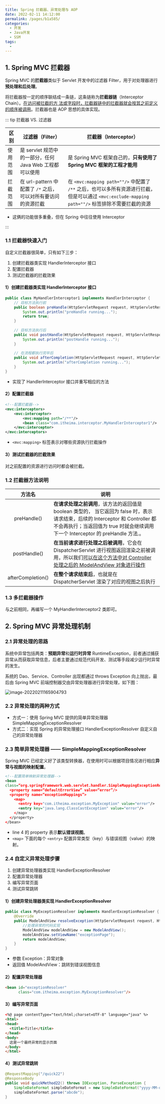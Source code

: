 ```yaml
---
title: Spring 拦截器、异常处理与 AOP
date: 2022-02-11 14:12:00
permalink: /pages/b1a585/
categories:
  - 开发
  - Java开发
  - SSM
tags:
  - 
---
```

## 1. Spring MVC 拦截器

Spring MVC 的**拦截器**类似于 Servlet 开发中的过滤器 Filter，用于对处理器进行**预处理和后处理**。

将拦截器按一定的顺序联结成一条链，这条链称为**拦截器链**（Interceptor Chain）。<u>在访问被拦截的方 法或字段时，拦截器链中的拦截器就会按其之前定义的顺序被调用</u>。拦截器也是 AOP 思想的具体实现。

::: tip 拦截器 VS. 过滤器

| 区别     | 过滤器（Filter）                                             | 拦截器（Interceptor）                                        |
| -------- | ------------------------------------------------------------ | ------------------------------------------------------------ |
| 使用范围 | 是 servlet 规范中的一部分，任何 Java Web 工程都可以使用      | 是 Spring MVC 框架自己的，**只有使用了 Spring MVC 框架的工程才能用** |
| 拦截范围 | 在 url-pattern 中配置了 `/*` 之后， 可以对所有要访问的资源拦截 | 在 `<mvc:mapping path=""/>` 中配置了 `/**` 之后，也可以多所有资源进行拦截，但是可以通过 `<mvc:exclude-mapping path=""/>` 标签排除不需要拦截的资源 |

+ 这俩的功能很多重叠，但在 Spring 中往往使用 Interceptor

:::

### 1.1 拦截器快速入门

自定义拦截器很简单，只有如下三步：

1. 创建拦截器类实现 HandlerInterceptor 接口
2. 配置拦截器
3. 测试拦截器的拦截效果

#### 1）创建拦截器类实现 HandlerInterceptor 接口

```java {2,6,9}
public class MyHandlerInterceptor1 implements HandlerInterceptor {
    // 目标方法执行前
	public boolean preHandle(HttpServletRequest request, HttpServletResponse response, Object handler) {
		System.out.println("preHandle running...");
		return true;
	}
    
    // 目标方法执行后
	public void postHandle(HttpServletRequest request, HttpServletResponse response, Object handler, ModelAndView modelAndView) {
		System.out.println("postHandle running...");
	}
    
    // 在流程都执行完毕后
	public void afterCompletion(HttpServletRequest request, HttpServletResponse response, Object handler, Exception ex) {
		System.out.println("afterCompletion running...");
	}
}
```

+ 实现了 HandlerInterceptor 接口并重写相应的方法

#### 2）配置拦截器

```xml
<!--配置拦截器-->
<mvc:interceptors>
	<mvc:interceptor>
		<mvc:mapping path="/**"/>
		<bean class="com.itheima.interceptor.MyHandlerInterceptor1"/>
	</mvc:interceptor>
</mvc:interceptors>
```

+ `<mvc:mapping>` 标签表示对哪些资源执行拦截操作

#### 3）测试拦截器的拦截效果

对之前配置的资源进行访问时都会被拦截。

### 1.2 拦截器方法说明

|      方法名       | 说明                                                         |
| :---------------: | ------------------------------------------------------------ |
|    preHandle()    | **在请求处理之前调用**，该方法的返回值是 boolean 类型的， 当它返回为 false 时，表示请求结束，后续的 Interceptor 和 Controller 都不会再执行；当返回值为 true 时就会继续调用下一个 Interceptor 的 preHandle 方法.。 |
|   postHandle()    | **在当前请求进行处理之后被调用**，它会在 DispatcherServlet 进行视图返回渲染之前被调用，所以我们<u>可以在这个方法中对 Controller 处理之后的 ModelAndView 对象进行操作</u> |
| afterCompletion() | **在整个请求结束后**，也就是在 DispatcherServlet 渲染了对应的视图之后执行 |

### 1.3 多拦截器操作

与之前相同，再编写一个 MyHandlerInterceptor2 类即可。

## 2. Spring MVC 异常处理机制

### 2.1 异常处理的思路

系统中异常包括两类：**预期异常**和**运行时异常** RuntimeException，前者通过捕获异常从而获取异常信息，后者主要通过规范代码开发、测试等手段减少运行时异常的发生。

系统的 Dao、Service、Controller 出现都通过 throws Exception 向上抛出，最后由 Spring MVC 前端控制器交由异常处理器进行异常处理，如下图：

![image-20220211165904793](https://notebook-img-1304596351.cos.ap-beijing.myqcloud.com/img/image-20220211165904793.png)

### 2.2 异常处理的两种方式

+ 方式一：使用 Spring MVC 提供的简单异常处理器 SimpleMappingExceptionResolver
+ 方式二：实现 Spring 的异常处理接口 HandlerExceptionResolver 自定义自己的异常处理器

### 2.3 简单异常处理器 —— SimpleMappingExceptionResolver

Spring MVC 已经定义好了该类型转换器，在使用时可以根据项目情况进行相应**异常与视图的映射配置**。

```xml
<!--配置简单映射异常处理器-->
<bean 
class=“org.springframework.web.servlet.handler.SimpleMappingExceptionResolver”>
  <property name=“defaultErrorView” value=“error”/>
  <property name=“exceptionMappings”>
    <map>
      <entry key="com.itheima.exception.MyException" value="error"/>
      <entry key="java.lang.ClassCastException" value="error"/>
    </map>
  </property>
</bean>
```

+ line 4 的 property 表示**默认错误视图**。
+ `<map>` 下面的每个 `<entry>` 配置异常类型（key）与错误视图（value）的映射。

### 2.4 自定义异常处理步骤

1. 创建异常处理器类实现 HandlerExceptionResolver
2. 配置异常处理器
3. 编写异常页面
4. 测试异常跳转

#### 1）创建异常处理器类实现 HandlerExceptionResolver

```java
public class MyExceptionResolver implements HandlerExceptionResolver {
	@Override
	public ModelAndView resolveException(HttpServletRequest request, HttpServletResponse response, Object handler, Exception ex) {
		//处理异常的代码实现
		ModelAndView modelAndView = new ModelAndView();
		modelAndView.setViewName("exceptionPage");
		return modelAndView;
	}
}
```

+ 参数 Exception：异常对象
+ 返回值 ModelAndView：跳转到错误视图信息

#### 2）配置异常处理器

```html
<bean id="exceptionResolver" 
      class="com.itheima.exception.MyExceptionResolver"/>
```

#### 3）编写异常页面

```html
<%@ page contentType="text/html;charset=UTF-8" language="java" %>
<html>
<head>
  <title>Title</title>
</head>
<body>
  这是一个最终异常的显示页面
</body>
</html>
```

#### 4）测试异常跳转

```java
@RequestMapping("/quick22")
@ResponseBody
public void quickMethod22() throws IOException, ParseException {
	SimpleDateFormat simpleDateFormat = new SimpleDateFormat("yyyy-MM-dd");
	simpleDateFormat.parse("abcde");
}
```

